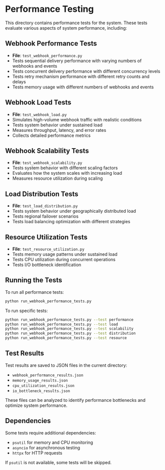 # Performance Testing

This directory contains performance tests for the system. These tests evaluate various aspects of system performance, including:

## Webhook Performance Tests
- **File**: `test_webhook_performance.py`
- Tests sequential delivery performance with varying numbers of webhooks and events
- Tests concurrent delivery performance with different concurrency levels
- Tests retry mechanism performance with different retry counts and delays
- Tests memory usage with different numbers of webhooks and events

## Webhook Load Tests
- **File**: `test_webhook_load.py`
- Simulates high-volume webhook traffic with realistic conditions
- Tests system behavior under sustained load
- Measures throughput, latency, and error rates
- Collects detailed performance metrics

## Webhook Scalability Tests
- **File**: `test_webhook_scalability.py`
- Tests system behavior with different scaling factors
- Evaluates how the system scales with increasing load
- Measures resource utilization during scaling

## Load Distribution Tests
- **File**: `test_load_distribution.py`
- Tests system behavior under geographically distributed load
- Tests regional failover scenarios
- Tests load balancing optimization with different strategies

## Resource Utilization Tests
- **File**: `test_resource_utilization.py`
- Tests memory usage patterns under sustained load
- Tests CPU utilization during concurrent operations
- Tests I/O bottleneck identification

## Running the Tests

To run all performance tests:

```bash
python run_webhook_performance_tests.py
```

To run specific tests:

```bash
python run_webhook_performance_tests.py --test performance
python run_webhook_performance_tests.py --test load
python run_webhook_performance_tests.py --test scalability
python run_webhook_performance_tests.py --test distribution
python run_webhook_performance_tests.py --test resource
```

## Test Results

Test results are saved to JSON files in the current directory:
- `webhook_performance_results.json`
- `memory_usage_results.json`
- `cpu_utilization_results.json`
- `io_bottleneck_results.json`

These files can be analyzed to identify performance bottlenecks and optimize system performance.

## Dependencies

Some tests require additional dependencies:
- `psutil` for memory and CPU monitoring
- `asyncio` for asynchronous testing
- `httpx` for HTTP requests

If `psutil` is not available, some tests will be skipped.